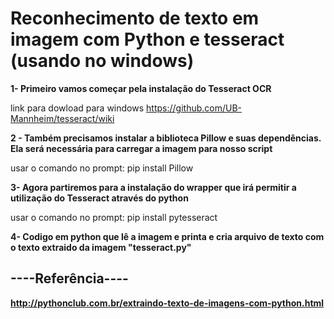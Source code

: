 <h1>Reconhecimento de texto em imagem com Python e tesseract (usando no windows)</h1> 


<b>1- Primeiro vamos começar pela instalação do Tesseract OCR</b>

link para dowload para windows
https://github.com/UB-Mannheim/tesseract/wiki


<b>2 - Também precisamos instalar a biblioteca Pillow e suas dependências. Ela será necessária para carregar a imagem para nosso script</b>

usar o comando no prompt:
pip install Pillow


<b>3- Agora partiremos para a instalação do wrapper que irá permitir a utilização do Tesseract através do python</b>

usar o comando no prompt:
pip install pytesseract


<b>4- Codigo em python que lê a imagem e printa e cria arquivo de texto com o texto extraido da imagem "tesseract.py"</b>



<b><h2>----Referência----</h2>
  
http://pythonclub.com.br/extraindo-texto-de-imagens-com-python.html

